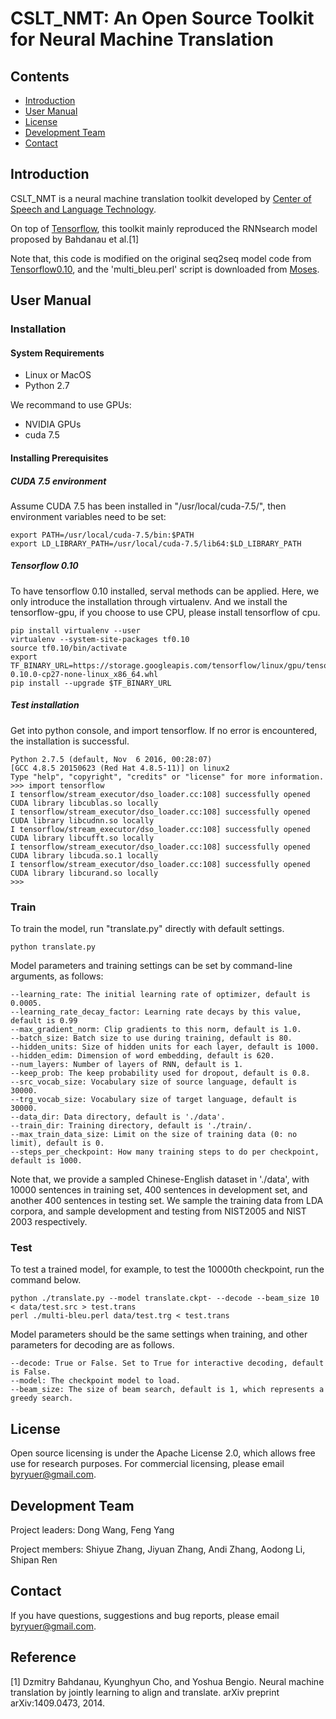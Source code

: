 # CSLT_NMT: An Open Source Toolkit for Neural Machine Translation
## Contents
* [Introduction](#introduction)
* [User Manual](#user-manual)
* [License](#license)
* [Development Team](#development-Team)
* [Contact](#contact)

## Introduction

CSLT_NMT is a neural machine translation toolkit developed by [Center of Speech and Language Technology](http://cslt.riit.tsinghua.edu.cn/). 

On top of [Tensorflow]( https://www.tensorflow.org/), this toolkit mainly reproduced the RNNsearch model proposed by Bahdanau et al.[1] 

Note that, this code is modified on the original seq2seq model code from [Tensorflow0.10](https://github.com/tensorflow/tensorflow/tree/r0.10), and the 'multi_bleu.perl' script is downloaded from [Moses](https://github.com/moses-smt/mosesdecoder/tree/master/scripts/generic).


## User Manual

### Installation

#### System Requirements

* Linux or MacOS
* Python 2.7

We recommand to use GPUs:

* NVIDIA GPUs 
* cuda 7.5

#### Installing Prerequisites

##### CUDA 7.5 environment
Assume CUDA 7.5 has been installed in "/usr/local/cuda-7.5/", then environment variables need to be set:

```
export PATH=/usr/local/cuda-7.5/bin:$PATH
export LD_LIBRARY_PATH=/usr/local/cuda-7.5/lib64:$LD_LIBRARY_PATH 
```
##### Tensorflow 0.10
To have tensorflow 0.10 installed, serval methods can be applied. Here, we only introduce the installation through virtualenv. And we install the tensorflow-gpu, if you choose to use CPU, please install tensorflow of cpu.

```
pip install virtualenv --user
virtualenv --system-site-packages tf0.10  
source tf0.10/bin/activate
export TF_BINARY_URL=https://storage.googleapis.com/tensorflow/linux/gpu/tensorflow-0.10.0-cp27-none-linux_x86_64.whl
pip install --upgrade $TF_BINARY_URL
```
##### Test installation
Get into python console, and import tensorflow. If no error is encountered, the installation is successful.

```
Python 2.7.5 (default, Nov  6 2016, 00:28:07) 
[GCC 4.8.5 20150623 (Red Hat 4.8.5-11)] on linux2
Type "help", "copyright", "credits" or "license" for more information.
>>> import tensorflow 
I tensorflow/stream_executor/dso_loader.cc:108] successfully opened CUDA library libcublas.so locally
I tensorflow/stream_executor/dso_loader.cc:108] successfully opened CUDA library libcudnn.so locally
I tensorflow/stream_executor/dso_loader.cc:108] successfully opened CUDA library libcufft.so locally
I tensorflow/stream_executor/dso_loader.cc:108] successfully opened CUDA library libcuda.so.1 locally
I tensorflow/stream_executor/dso_loader.cc:108] successfully opened CUDA library libcurand.so locally
>>> 
```

### Train
To train the model, run "translate.py" directly with default settings.

```
python translate.py
```

Model parameters and training settings can be set by command-line arguments, as follows:

```
--learning_rate: The initial learning rate of optimizer, default is 0.0005.
--learning_rate_decay_factor: Learning rate decays by this value, default is 0.99
--max_gradient_norm: Clip gradients to this norm, default is 1.0.
--batch_size: Batch size to use during training, default is 80.
--hidden_units: Size of hidden units for each layer, default is 1000.
--hidden_edim: Dimension of word embedding, default is 620.
--num_layers: Number of layers of RNN, default is 1.
--keep_prob: The keep probability used for dropout, default is 0.8.
--src_vocab_size: Vocabulary size of source language, default is 30000.
--trg_vocab_size: Vocabulary size of target language, default is 30000.
--data_dir: Data directory, default is './data'. 
--train_dir: Training directory, default is './train/.
--max_train_data_size: Limit on the size of training data (0: no limit), default is 0.
--steps_per_checkpoint: How many training steps to do per checkpoint, default is 1000.
```

Note that, we provide a sampled Chinese-English dataset in './data', with 10000 sentences in training set, 
400 sentences in development set, and another 400 sentences in testing set. We sample the training data from 
LDA corpora, and sample development and testing from NIST2005 and NIST 2003 respectively.

### Test
To test a trained model, for example, to test the 10000th checkpoint, run the command below.

```
python ./translate.py --model translate.ckpt- --decode --beam_size 10 < data/test.src > test.trans
perl ./multi-bleu.perl data/test.trg < test.trans
```

Model parameters should be the same settings when training, and other parameters for decoding are as follows.

```
--decode: True or False. Set to True for interactive decoding, default is False.
--model: The checkpoint model to load.
--beam_size: The size of beam search, default is 1, which represents a greedy search.
```

##

## License
Open source licensing is under the Apache License 2.0, which allows free use for research purposes. For commercial licensing, please email byryuer@gmail.com.

## Development Team

Project leaders: Dong Wang, Feng Yang

Project members: Shiyue Zhang, Jiyuan Zhang, Andi Zhang, Aodong Li, Shipan Ren

## Contact

If you have questions, suggestions and bug reports, please email [byryuer@gmail.com](mailto:byryuer@gmail.com).

## Reference

[1] Dzmitry Bahdanau, Kyunghyun Cho, and Yoshua Bengio. Neural machine translation by jointly learning to align and translate. arXiv preprint arXiv:1409.0473, 2014.

